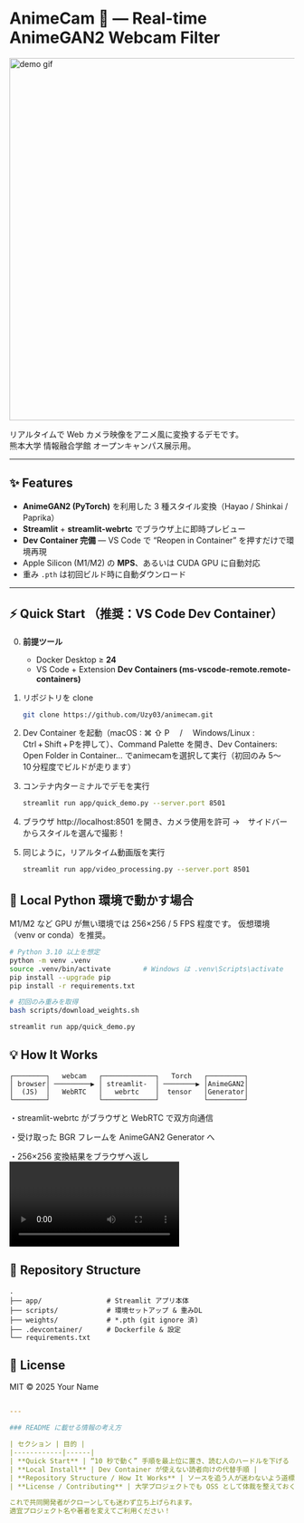 # AnimeCam 🎨 — Real-time AnimeGAN2 Webcam Filter

<img src="https://i.imgur.com/j8fcyb1.gif" width="640" alt="demo gif"/>

リアルタイムで Web カメラ映像をアニメ風に変換するデモです。  
熊本大学 情報融合学館 オープンキャンパス展示用。

---

## ✨ Features

* **AnimeGAN2 (PyTorch)** を利用した 3 種スタイル変換（Hayao / Shinkai / Paprika）
* **Streamlit** + **streamlit-webrtc** でブラウザ上に即時プレビュー
* **Dev Container 完備** — VS Code で “Reopen in Container” を押すだけで環境再現
* Apple Silicon (M1/M2) の **MPS**、あるいは CUDA GPU に自動対応
* 重み `.pth` は初回ビルド時に自動ダウンロード

---

## ⚡ Quick Start （推奨：VS Code Dev Container）

0. **前提ツール**  
   * Docker Desktop ≥ **24**  
   * VS Code + Extension **Dev Containers (ms-vscode-remote.remote-containers)**

1. リポジトリを clone  

   ```bash
   git clone https://github.com/Uzy03/animecam.git
   ```
   
2. Dev Container を起動（macOS : ⌘ ⇧ P  /  Windows/Linux : Ctrl + Shift + Pを押して）、Command Palette を開き、Dev Containers: Open Folder in Container… でanimecamを選択して実行（初回のみ 5〜10 分程度でビルドが走ります）

3. コンテナ内ターミナルでデモを実行
   ```bash
   streamlit run app/quick_demo.py --server.port 8501
   ```

5. ブラウザ http://localhost:8501 を開き、カメラ使用を許可 →　サイドバーからスタイルを選んで撮影！

6. 同じように，リアルタイム動画版を実行
   ```bash
   streamlit run app/video_processing.py --server.port 8501
   ```


## 🐍 Local Python 環境で動かす場合
   M1/M2 など GPU が無い環境では 256×256 / 5 FPS 程度です。
   仮想環境（venv or conda）を推奨。

   ```bash
   # Python 3.10 以上を想定
   python -m venv .venv
   source .venv/bin/activate        # Windows は .venv\Scripts\activate
   pip install --upgrade pip
   pip install -r requirements.txt

   # 初回のみ重みを取得
   bash scripts/download_weights.sh

   streamlit run app/quick_demo.py
   ```

## 💡 How It Works
```text
┌────────┐   webcam   ┌─────────────┐   Torch   ┌─────────┐
│ browser│ ─────────▶ │ streamlit-  │ ────────▶ │AnimeGAN2│
│  (JS)  │   WebRTC   │   webrtc    │  tensor   │Generator│
└────────┘            └─────────────┘           └─────────┘
```


  ・streamlit-webrtc がブラウザと WebRTC で双方向通信

  ・受け取った BGR フレームを AnimeGAN2 Generator へ

  ・256×256 変換結果をブラウザへ返し <video> に描画

## 📂 Repository Structure
```text
.
├── app/                # Streamlit アプリ本体
├── scripts/            # 環境セットアップ & 重みDL
├── weights/            # *.pth (git ignore 済)
├── .devcontainer/      # Dockerfile & 設定
└── requirements.txt
```

## 📜 License
   MIT © 2025 Your Name
   ```yaml
   
---

### README に載せる情報の考え方

| セクション | 目的 |
|------------|------|
| **Quick Start** | “10 秒で動く” 手順を最上位に置き、読む人のハードルを下げる |
| **Local Install** | Dev Container が使えない読者向けの代替手順 |
| **Repository Structure / How It Works** | ソースを追う人が迷わないよう道標を置く |
| **License / Contributing** | 大学プロジェクトでも OSS として体裁を整えておく |

これで共同開発者がクローンしても迷わず立ち上げられます。  
適宜プロジェクト名や著者を変えてご利用ください！
